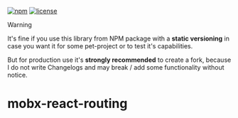 [![npm](https://img.shields.io/npm/v/mobx-react-routing)](https://www.npmjs.com/package/mobx-react-routing) 
[![license](https://img.shields.io/npm/l/mobx-react-routing)](https://github.com/js2me/mobx-react-routing/blob/master/LICENSE)  


> [!WARNING]  
> It's fine if you use this library from NPM package with a **static versioning** in case you
> want it for some pet-project or to test it's capabilities.
>
> But for production use it's **strongly recommended** to create a fork, because I do not write
> Changelogs and may break / add some functionality without notice.  

# mobx-react-routing  

